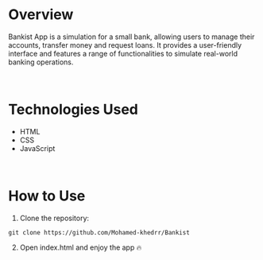 # Overview
Bankist App is a simulation for a small bank, allowing users to manage their accounts, transfer money and request loans. It provides a user-friendly interface and features a range of functionalities to simulate real-world banking operations.

</br>

# Technologies Used
<ul>
  <li>HTML</li>
  <li>CSS</li>
  <li>JavaScript</li>
</ul>

</br>

# How to Use
<ol>
  <li> Clone the repository: </li>
</ol>

```
git clone https://github.com/Mohamed-khedrr/Bankist
```
 <ol >
    <li value="2">Open index.html and enjoy the app 🔥 </li>
 </ol>
   
    
